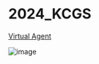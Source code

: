 # 2024_KCGS

[Virtual Agent](https://github.com/cogusp/Virtual-Agent)

![image](https://github.com/user-attachments/assets/d4516882-d5f7-4d40-a8a9-cfd420f54fff)
